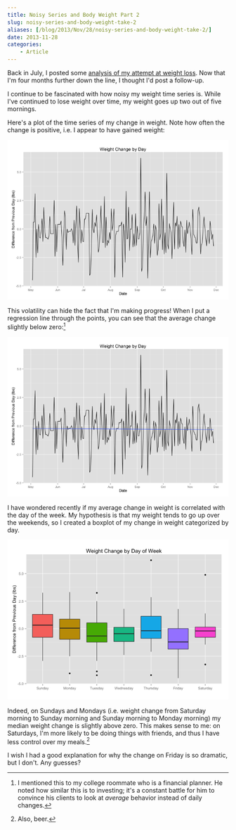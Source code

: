 ```yaml
---
title: Noisy Series and Body Weight Part 2
slug: noisy-series-and-body-weight-take-2
aliases: [/blog/2013/Nov/28/noisy-series-and-body-weight-take-2/]
date: 2013-11-28
categories:
    - Article
---
```


Back in July, I posted some [analysis of my attempt at weight loss](/blog/2013/Jul/26/noisy-series-and-body-weight/). Now that I'm four months further down the line, I thought I'd post a follow-up.

I continue to be fascinated with how noisy my weight time series is. While I've continued to lose weight over time, my weight goes up two out of five mornings.

Here's a plot of the time series of my change in weight. Note how often the change is positive, i.e. I appear to have gained weight:

![](/uploads/2013/11/weight_change1.png)

This volatility can hide the fact that I'm making progress! When I put a regression line through the points, you can see that the average change slightly below zero:[^investing]

![](/uploads/2013/11/weight_change2.png)

I have wondered recently if my average change in weight is correlated with the day of the week. My hypothesis is that my weight tends to go up over the weekends, so I created a boxplot of my change in weight categorized by day.

![](/uploads/2013/11/weight_box.png)

Indeed, on Sundays and Mondays (i.e. weight change from Saturday morning to Sunday morning and Sunday morning to Monday morning) my median weight change is slightly above zero. This makes sense to me: on Saturdays, I'm more likely to be doing things with friends, and thus I have less control over my meals.[^beer]

I wish I had a good explanation for why the change on Friday is so dramatic, but I don't. Any guesses?

 [^beer]: Also, beer.
 [^investing]: I mentioned this to my college roommate who is a financial planner. He noted how similar this is to investing; it's a constant battle for him to convince his clients to look at _average_ behavior instead of daily changes.
